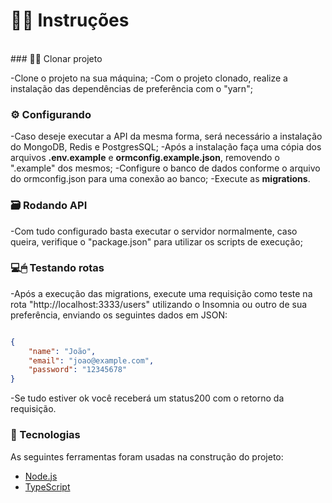# 👨‍🏫 Instruções

<br>
### 👨‍💻 Clonar projeto

-Clone o projeto na sua máquina; 
-Com o projeto clonado, realize a instalação das dependências de preferência com o "yarn";

### ⚙ Configurando 

-Caso deseje executar a API da mesma forma, será necessário a instalação do MongoDB, Redis e PostgresSQL;
-Após a instalação faça uma cópia dos arquivos <b>.env.example</b> e <b>ormconfig.example.json</b>, removendo o ".example" dos mesmos;
-Configure o banco de dados conforme o arquivo do ormconfig.json para uma conexão ao banco;
-Execute as <b>migrations</b>.

### 🗃 Rodando API

-Com tudo configurado basta executar o servidor normalmente, caso queira, verifique o "package.json" para utilizar os scripts de execução;

### 💻🖱 Testando rotas

-Após a execução das migrations, execute uma requisição como teste na rota "http://localhost:3333/users" utilizando o Insomnia ou outro de sua preferência, enviando os seguintes dados em JSON:

```JSON

{
	"name": "João",
	"email": "joao@example.com",
	"password": "12345678"
} 

```

-Se tudo estiver ok você receberá um status200 com o retorno da requisição.

### 🔗 Tecnologias

As seguintes ferramentas foram usadas na construção do projeto:

- [Node.js](https://nodejs.org/en/)
- [TypeScript](https://www.typescriptlang.org/)



